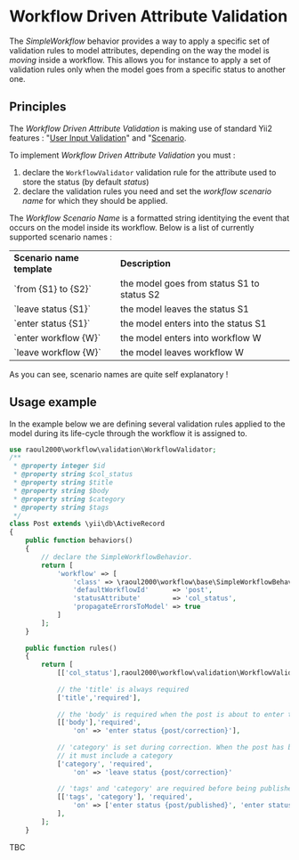 # Workflow Driven Attribute Validation

The *SimpleWorkflow* behavior provides a way to apply a specific set of validation rules to model attributes, depending on the 
way the model is *moving* inside a workflow. This allows you for instance to apply a set of validation rules only when the model 
goes from a specific status to another one.

## Principles

The *Workflow Driven Attribute Validation* is making use of standard Yii2 features : "[User Input Validation](http://www.yiiframework.com/doc-2.0/guide-input-validation.html)"
and "[Scenario](http://www.yiiframework.com/doc-2.0/guide-structure-models.html#scenarios).


To implement *Workflow Driven Attribute Validation* you must :

1. declare the `WorkflowValidator` validation rule for the attribute used to store the status (by default *status*)
2. declare the validation rules you need and set the *workflow scenario name* for which they should be applied.

The *Workflow Scenario Name* is a formatted string identitying the event that occurs on the model inside its workflow.
Below is a list of currently supported scenario names :

<table width="100%">
	<tr>
		<td><b>Scenario name template</b></td>
		<td><b>Description</b></td>
	</tr>
	<tr>
		<td>`from {S1} to {S2}`</td>
		<td>the model goes from status S1 to status S2</td>
	</tr>
	<tr>
		<td>`leave status {S1}`</td>
		<td>the model leaves the status S1</td>
	</tr>
	<tr>
		<td>`enter status {S1}`</td>
		<td>the model enters into the status S1</td>
	</tr>
	<tr>
		<td>`enter workflow {W}`</td>
		<td>the model enters into workflow W</td>
	</tr>
	<tr>
		<td>`leave workflow {W}`</td>
		<td>the model leaves workflow W</td>
	</tr>
</table>

As you can see, scenario names are quite self explanatory !

## Usage example

In the example below we are defining several validation rules applied to the model during its life-cycle through the workflow 
it is assigned to. 

```php
use raoul2000\workflow\validation\WorkflowValidator;
/**
 * @property integer $id
 * @property string $col_status
 * @property string $title
 * @property string $body
 * @property string $category
 * @property string $tags
 */
class Post extends \yii\db\ActiveRecord
{
    public function behaviors()
    {
    	// declare the SimpleWorkflowBehavior.
        return [
        	'workflow' => [
        		'class' => \raoul2000\workflow\base\SimpleWorkflowBehavior::className(),
        		'defaultWorkflowId'      => 'post',
        		'statusAttribute'        => 'col_status',
        		'propagateErrorsToModel' => true
    	    ]
        ];
    } 
    
    public function rules()
    {
        return [
        	[['col_status'],raoul2000\workflow\validation\WorkflowValidator::className()],
        	
        	// the 'title' is always required
        	['title','required'],
        	
        	// the 'body' is required when the post is about to enter to 'post/correction'
        	[['body'],'required',
        		'on' => 'enter status {post/correction}'],
        		
        	// 'category' is set during correction. When the post has been corrected
        	// it must include a category 
        	['category', 'required',
        		'on' => 'leave status {post/correction}'
        		
        	// 'tags' and 'category' are required before being published or archived.
        	[['tags', 'category'], 'required',
        		'on' => ['enter status {post/published}', 'enter status {post/archived}']
        	],        	
        ];
    }	
```

TBC



